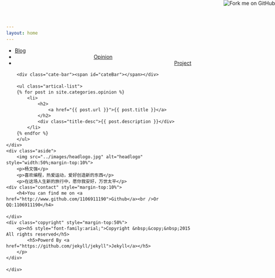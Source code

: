 ```yaml
---
layout: home
---
```


<div class="index-content opinion">
    <div class="section">
        <ul class="artical-cate">
            <li><a href="/"><span>Blog</span></a></li>
            <li class="on" style="text-align:center"><a href="/opinion"><span>Opinion</span></a></li>
            <li style="text-align:right"><a href="/project"><span>Project</span></a></li>
        </ul>

        <div class="cate-bar"><span id="cateBar"></span></div>

        <ul class="artical-list">
        {% for post in site.categories.opinion %}
            <li>
                <h2>
                    <a href="{{ post.url }}">{{ post.title }}</a>
                </h2>
                <div class="title-desc">{{ post.description }}</div>
            </li>
        {% endfor %}
        </ul>
    </div>
    <div class="aside">
		<img src="../images/headlogo.jpg" alt="headlogo" style="width:50%;margin-top:10%">		
		<p>杨文强</p>
		<p>喜欢编程，热爱运动，爱好创造新的东西</p>
		<p>在这场人生新的旅行中，愿你我安好，万世太平</p>
	<div class="contact" style="margin-top:10%">
		<h4>You can find me on <a href="http://www.github.com/1106911190">Github</a><br />Or QQ:1106911190</h4>

	</div>
	<div class="copyright" style="margin-top:50%">
		<p><h5 style="font-family:arial;">Copyright &nbsp;&copy;&nbsp;2015 All rights reserved</h5>
			<h5>Powerd By <a href="https://github.com/jekyll/jekyll">Jekyll</a></h5>
		</p>
	</div>		

    </div>
</div>

<a href="http://github.com/mojombo"><img style="position: absolute; top: 0; right: 0; border: 0;" src="http://s3.amazonaws.com/github/ribbons/forkme_right_red_aa0000.png" alt="Fork me on GitHub" /></a>
